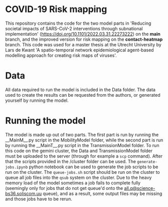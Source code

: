 # COVID-19 Risk mapping

This repository contains the code for the two model parts in 'Reducing societal impacts of SARS-CoV-2 interventions through subnational implementation' (https://doi.org/10.1101/2022.03.31.22273222) on the **main** branch, and the improved version for risk mapping on the **contact-heatmap** branch. This code was used for a master thesis at the Utrecht University by Lars de Kwant 'A spatio-temporal network epidemiological agent-based modelling approach for creating risk maps of viruses'.

# Data
All data required to run the model is included in the Data folder.
The data used to create the results can be requested from the authors, or generated yourself by running the model.

# Running the model
The model is made up out of two parts. The first part is run by running the \_\_MainM\_\_.py script in the MobilityModel folder, while the second part is run by running the \_\_MainT\_\_.py script in the TransmissionModel folder.
To run this code on the gemini cluster, the Data and TransmissionModel folder must be uploaded to the server (through for example a `scp` command). After that the scripts provided in the /cluster folder can be used. The `generate-jobs.ipynb` python notebook can be used to generate the job scripts to be run on the cluster. The `queue-jobs.sh` script should be run on the cluster to queue all job files into the `qsub` system on the cluster. Due to the heavy memory load of the model sometimes a job fails to complete fully (seemingly only for jobs that do not get queue'd onto the all.q@science-bs36.soliscom.uu queue), and as a result, some output files may be missing and those jobs have to be rerun.
